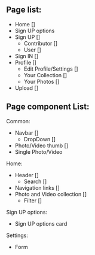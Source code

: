 ## Page list:

- Home []
- Sign UP options
- Sign UP []
  - Contributor []
  - User []
- Sign IN []
- Profile []
  - Edit Profile/Settings []
  - Your Collection []
  - Your Photos []
- Upload []

## Page component List:

Common:

- Navbar []
  - DropDown []
- Photo/Video thumb []
- Single Photo/Video

Home:

- Header []
  - Search []
- Navigation links []
- Photo and Video collection []
  - Filter []

Sign UP options:

- Sign UP options card

Settings:

- Form
